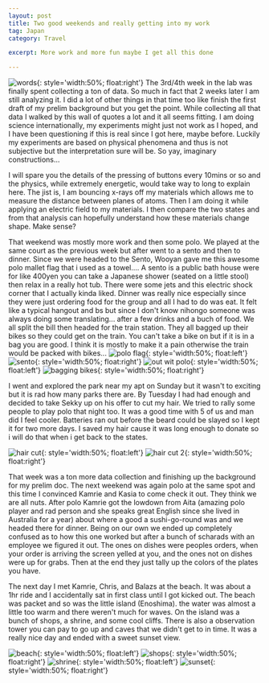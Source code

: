 ```yaml
---
layout: post
title: Two good weekends and really getting into my work
tag: Japan
category: Travel

excerpt: More work and more fun maybe I get all this done

---
```

![words](https://drive.google.com/uc?id=1utZjHDHzoS7qZCtrPvuJZJPUHG-5iovdvA){: style='width:50%; float:right'}
The 3rd/4th week in the lab was finally spent collecting a ton of data. So much in fact that 2 weeks later I am still analyzing it. I did a lot of other things in that time too like finish the first draft of my prelim background but you get the point. While collecting all that data I walked by this wall of quotes a lot and it all seems fitting. I am doing science internationally, my experiments might just not work as I hoped, and I have been questioning if this is real since I got here, maybe before. Luckily my experiments are based on physical phenomena and thus is not subjective but the interpretation sure will be. So yay, imaginary constructions...

I will spare you the details of the pressing of buttons every 10mins or so and the physics, while extremely energetic, would take way to long to explain here. The jist is, I am bouncing x-rays off my materials which allows me to measure the distance between planes of atoms. Then I am doing it while applying an electric field to my materials. I then compare the two states and from that analysis can hopefully understand how these materials change shape. Make sense?

That weekend was mostly more work and then some polo. We played at the same court as the previous week but after went to a sento and then to dinner. Since we were headed to the Sento, Wooyan gave me this awesome polo mallet flag that i used as a towel....  A sento is a public bath house were for like 400yen you can take a Japanese shower (seated on a little stool) then relax in a really hot tub. There were some jets and this electric shock corner that I actually kinda liked. Dinner was really nice especially since they were just ordering food for the group and all I had to do was eat. It felt like a typical hangout and bs but since I don't know nihongo someone was always doing some translating...  after a few drinks and a buch of food. We all split the bill then headed for the train station. They all bagged up their bikes so they could get on the train. You can't take a bike on but if it is in a bag you are good. I think it is mostly to make it a pain otherwise the train would be packed with bikes...
![polo flag](https://drive.google.com/uc?id=11MHeoyv_YeuVQgPev1_cQJaxCfYTvjB5yw){: style='width:50%; float:left'}
![sento](https://drive.google.com/uc?id=17hkmfUVu78J-FzjoBTP3SB2fsElY2siz-A){: style='width:50%; float:right'}
![out wit polo](https://drive.google.com/uc?id=11D2u-Fu-wbnntbOWOlq2Wvna2JgPdzwW2g){: style='width:50%; float:left'}
![bagging bikes](https://drive.google.com/uc?id=11MHeoyv_YeuVQgPev1_cQJaxCfYTvjB5yw){: style='width:50%; float:right'}

I went and explored the park near my apt on Sunday but it wasn't to exciting but it is rad how many parks there are. By Tuesday I had had enough and decided to take Sekky up on his offer to cut my hair. We tried to rally some people to play polo that night too. It was a good time with 5 of us and man did I feel cooler. Batteries ran out before the beard could be slayed so I kept it for two more days. I saved my hair cause it was long enough to donate so i will do that when i get back to the states.

![hair cut](https://drive.google.com/uc?id=1GWOa__qiROeMQjIdFCF6DftJ91RpgXpGKw){: style='width:50%; float:left'}
![hair cut 2](https://drive.google.com/uc?id=1Cc_JYUpoBtxD6gXwRNovKyMVd9RIhjsZyg){: style='width:50%; float:right'}


That week was a ton more data collection and finishing up the background for my prelim doc. The next weekend was again polo at the same spot and this time I convinced Kamrie and Kasia to come check it out. They think we are all nuts. After polo Kamrie got the lowdown from Aita (amazing polo player and rad person and she speaks great English since she lived in Australia for a year) about where a good a sushi-go-round was and we headed there for dinner. Being on our own we ended up completely confused as to how this one worked but after a bunch of scharads with an employee we figured it out. The ones on dishes were peoples orders, when your order is arriving the screen yelled at you, and the ones not on dishes were up for grabs. Then at the end they just tally up the colors of the plates you have.

The next day I met Kamrie, Chris, and Balazs at the beach. It was about a 1hr ride and I accidentally sat in first class until I got kicked out. The beach was packet and so was the little island (Enoshima). the water was almost a little too warm and there weren't much for waves. On the island was a bunch of shops, a shrine, and some cool cliffs. There is also a observation tower you can pay to go up and caves that we didn't get to in time. It was a really nice day and ended with a sweet sunset view.

![beach](https://drive.google.com/uc?id=15sc9QG-OmEm7mxeC2YTN0znCh8oDycHsLw){: style='width:50%; float:left'}
![shops](https://drive.google.com/uc?id=1hIaoB4O6IS2nOgQ3UZ7hX0mQoDRhQ89T5w){: style='width:50%; float:right'}
![shrine](https://drive.google.com/uc?id=12Sp9p3hvDhwRDUDrS1XFzPkmVQvKazjvJg){: style='width:50%; float:left'}
![sunset](https://drive.google.com/uc?id=1qPFgiFf9Jx7ckOwtfuSPsbrjZiJhckI6fw){: style='width:50%; float:right'}
